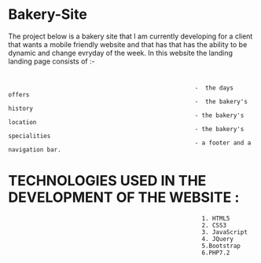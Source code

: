 # Bakery-Site
The project below is a bakery site that I am currently developing for a client that wants a mobile friendly website and that has that has the ability to be dynamic and change evryday of the week.
In this website the landing landing page consists of :-
 #
                                                         -  the days offers
                                                         -  the bakery's history
                                                         - the bakery's location
                                                         - the bakery's specialities 
                                                         - a footer and a navigation bar.
# TECHNOLOGIES USED IN THE DEVELOPMENT OF THE WEBSITE : 
                                                           1. HTML5 
                                                           2. CSS3
                                                           3. JavaScript
                                                           4. JQuery
                                                           5.Bootstrap
                                                           6.PHP7.2
                                                           
